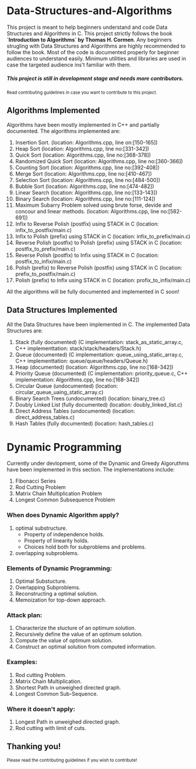 # Data-Structures-and-Algorithms
<p>This project is meant to help beginners understand and code Data Structures and Algorithms
in C. This project strictly follows the book <strong>`Introduction to Algorithms` by Thomas H. Cormen</strong>.
Any beginners strugling with Data Structures and Algorithms are highly recommended to follow
the book. Most of the code is documented properly for beginner audiences to understand easily.
Minimum utilities and libraries are used in case the targeted audience ins't familiar with them.</p>
<p><h5> This project is still in development stage and needs more contributors. </h5></p>
<p><small> Read contributing guidelines in case you want to contribute to this project.</small></p>

## Algorithms Implemented
<p> Algorithms have been mostly implemented in C++ and partially documented. The algorithms implemented are:
<ol>
  <li>Insertion Sort. (location: Algorithms.cpp, line on:[150-165])</li>
  <li> Heap Sort (location: Algorithms.cpp, line no:[331-342])</li>
  <li> Quick Sort (location: Algorithms.cpp, line no:[368-378]) </li>
  <li> Randomized Quick Sort (location: Algorithms.cpp, line no:[360-366]) </li>
  <li> Counting Sort (location: Algorithms.cpp, line no:[392-408]) </li>
  <li> Merge Sort (location: Algorithms.cpp, line no:[410-467]) </li>
  <li> Selection Sort (location: Algorithms.cpp, line no:[484-500]) </li>
  <li> Bubble Sort (location: Algorithms.cpp, line no:[474-482]) </li>
  <li> Linear Search (location: Algorithms.cpp, line no:[133-143]) </li>
  <li> Binary Search (location: Algorithms.cpp, line no:[111-124]) </li>
  <li> Maximum Subarry Problem solved using brute forse, devide and concour and linear methods. (location: Algorithms.cpp, line no:[582-691]) </li>
  <li> Infix to Reverse Polish (postfix) using STACK in C (location: infix_to_postfix/main.c) </li>
  <li> Infix to Polish (prefix) using STACK in C (location: infix_to_prefix/main.c) </li>
  <li> Reverse Polish (postfix) to Polish (prefix) using STACK in C (location: postfix_to_prefix/main.c) </li>
  <li> Reverse Polish (postfix) to Infix using STACK in C (location: postfix_to_infix/main.c) </li>
  <li> Polish (prefix) to Reverse Polish (postfix) using STACK in C (location: prefix_to_postfix/main.c) </li>
  <li> Polish (prefix) to Infix using STACK in C (location: profix_to_infix/main.c) </li>
</ol>
</p>
<p> All the algorithms will be fully documented and implemented in C soon! </p>
  
## Data Structures Implemented
<p> All the Data Structures have been implemented in C. The implemented Data Structures are:
  <ol>
    <li> Stack (fully documented) (C implementation: stack_as_static_array.c, C++ implementtation: stack/stack/headers/Stack.h)</li>
    <li> Queue (documented) (C implementation: queue_using_static_array.c, C++ implementtation: queue/queue/headers/Queue.h)</li>
    <li> Heap (documented) (location: Algorithms.cpp, line no:[168-342])</li>
    <li> Priority Queue (documented) (C implementation: priority_queue.c, C++ implementation: Algorithms.cpp, line no:[168-342]) </li>
    <li> Circular Queue (undocumented) (location: circular_queue_uaing_static_array.c) </li>
    <li> Binary Search Trees (undocumented) (location: binary_tree.c)</li>
    <li> Doubly Linked List (fully documented) (location: doubly_linked_list.c)</li>
    <li> Direct Address Tables (undocumented) (location: direct_address_tables.c)</li>
    <li> Hash Tables (fully documented) (location: hash_tables.c)</li>
  </ol>
</p>

<h1> Dynamic Programming </h1>

<p> Currently under devlopment, some of the Dynamic and Greedy Algoruthms have been implemented in this section. The implementations include: </p>
<ol> 
  <li> Fibonacci Series </li>
  <li> Rod Cutting Problem </li>
  <li> Matrix Chain Multiplication Problem </li>
  <li> Longest Common Subsequence Problem </li>
</ol>

<h3>When does Dynamic Algorithm apply?</h3>
<p>
<ol>
<li> optimal substructure.
    <ul><li>Property of independence holds.</li>
    <li>Property of linearity holds.</li>
    <li>Choices hold both for subproblems and problems.</li></ul>
</li>
<li> overlapping subproblems.</li>
</ol>
</p>

<h3>Elements of Dynamic Programming:</h3>
<p>
<ol> 
<li> Optimal Substucture.</li>
<li> Overlapping Subproblems.</li>
<li> Reconstructing a optimal solution.</li>
<li> Memoization for top-down approach.</li>
</ol>
</p>


<h3>Attack plan:</h3>
<p>
<ol>
<li> Characterize the stucture of an optimum solution.</li>
<li> Recursively define the value of an optimum solution.</li>
<li> Compute the value of optimum solution.</li>
<li> Construct an optimal solution from computed information.</li>
</ol>
</p>

<h3>Examples:</h3>
<p> 
<ol>
<li> Rod cutting Problem.</li>
<li> Matrix Chain Multiplication.</li>
<li> Shortest Path in unweighed directed graph.</li>
<li> Longest Common Sub-Sequence.</li>
</ol>
</p>


<h3>Where it doesn't apply:</h3>
<p>
<ol>
<li> Longest Path in unweighed directed graph.</li>
<li> Rod cutting with limit of cuts.</li>
</ol>
</p>



## Thanking you!
<small> Please read the contributing guidelines if you wish to contribute!</small>
